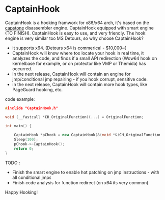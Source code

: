 # CaptainHook

CaptainHook is a hooking framwork for x86/x64 arch, it's based on the [capstone](https://github.com/aquynh/capstone) disassembler engine. CaptainHook equipped with smart engine (TO FINISH).
CaptainHook is easy to use, and very friendly.
The hook engine is very similar too MS Detours, so why choose CaptainHook?
* it supports x64. (Detours x64 is commerical - $10,000~)
* CaptainHook will know where too locate your hook in real time, it analyzes the code, and finds if a small API redirection (Wow64 hook on kernelbase for example, or on protector like VMP or Themida) has occurred.
* in the next release, CaptainHook will contain an engine for jmp/conditional jmp repairing - if you hook corrupt, sensitive code.
* in the next release, CaptainHook will contain more hook types, like PageGuard hooking, etc.

code example:
```c++
#inclide "CaptainHook.h"

void (__fastcall *CH_OriginalFunction)(...) = OriginalFunction;

int main() {
    
    CaptainHook *pChook = new CaptainHook(&(void *&)CH_OriginalFunction, HookedOriginalFunction);
    Sleep(100);
    pChook->~CaptainHook();
    return 0;
}
```
TODO :
* Finish the smart engine to enable hot patching on jmp instructions - with all conditional jmps
* Finish code analysis for function redirect (on x64 its very common)

Happy Hooking!
